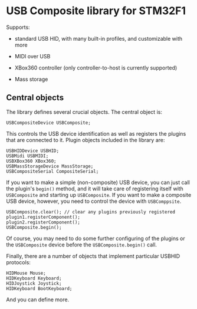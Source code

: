 # USB Composite library for STM32F1

Supports:

- standard USB HID, with many built-in profiles, and customizable with more

- MIDI over USB

- XBox360 controller (only controller-to-host is currently supported)

- Mass storage

## Central objects

The library defines several crucial objects. The central object is:

```
USBCompositeDevice USBComposite;
```

This controls the USB device identification as well as registers the plugins that are connected to it.
Plugin objects included in the library are: 

```
USBHIDDevice USBHID;
USBMidi USBMIDI;
USBXBox360 XBox360;
USBMassStorageDevice MassStorage;
USBCompositeSerial CompositeSerial;
```

If you want to make a simple (non-composite) USB device, you can just call the plugin's `begin()`
method, and it will take care of registering itself with `USBComposite` and starting up
`USBComposite`. If you want to make a composite USB device, however,
you need to control the device with `USBComppsite`.

```
USBComposite.clear(); // clear any plugins previously registered
plugin1.registerComponent(); 
plugin2.registerComponent();
USBComposite.begin();
```

Of course, you may need to do some further configuring of the plugins or the `USBComposite` device
before the `USBComposite.begin()` call.

Finally, there are a number of objects that implement particular USBHID protocols:
```
HIDMouse Mouse;
HIDKeyboard Keyboard;
HIDJoystick Joystick;
HIDKeyboard BootKeyboard;
```
And you can define more.
